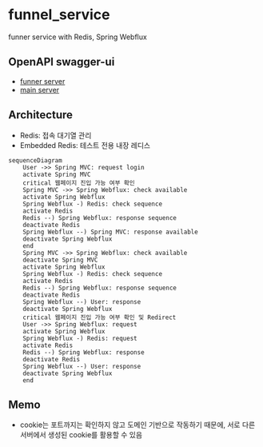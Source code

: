 # funnel_service

funner service with Redis, Spring Webflux

## OpenAPI swagger-ui 

- [funner server](http://127.0.0.1:8080/webjars/swagger-ui/index.html)
- [main server](http://127.0.0.1:8000/swagger-ui/index.html)

## Architecture

- Redis: 접속 대기열 관리
- Embedded Redis: 테스트 전용 내장 레디스

```mermaid
sequenceDiagram
    User ->> Spring MVC: request login
    activate Spring MVC
    critical 웹페이지 진입 가능 여부 확인
    Spring MVC ->> Spring Webflux: check available
    activate Spring Webflux
    Spring Webflux -) Redis: check sequence
    activate Redis
    Redis --) Spring Webflux: response sequence
    deactivate Redis
    Spring Webflux --) Spring MVC: response available
    deactivate Spring Webflux
    end
    Spring MVC ->> Spring Webflux: check available
    deactivate Spring MVC
    activate Spring Webflux
    Spring Webflux -) Redis: check sequence
    activate Redis
    Redis --) Spring Webflux: response sequence
    deactivate Redis
    Spring Webflux --) User: response
    deactivate Spring Webflux
    critical 웹페이지 진입 가능 여부 확인 및 Redirect
    User ->> Spring Webflux: request
    activate Spring Webflux
    Spring Webflux -) Redis: request
    activate Redis
    Redis --) Spring Webflux: response
    deactivate Redis
    Spring Webflux --) User: response
    deactivate Spring Webflux
    end
```

## Memo

- cookie는 포트까지는 확인하지 않고 도메인 기반으로 작동하기 때문에, 서로 다른 서버에서 생성된 cookie를 활용할 수 있음